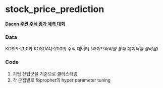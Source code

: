 # stock_price_prediction
**[Dacon 주관 주식 종가 예측 대회](https://dacon.io/competitions/official/235800/overview/description)**

### Data
KOSPI-200과 KOSDAQ-200의 주식 데이터 *(라이브러리를 통해 데이터를 불러옴)*

### Code
1. 기업 산업군을 기준으로 클러스터링
2. 각 군집별로 fbprophet의 hyper parameter tuning

